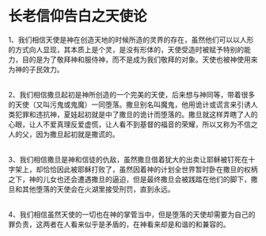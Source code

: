 # 长老信仰告白之天使论



<p>1、我们相信天使是神在创造天地的时候所造的灵界的存在，虽然他们可以以人形的方式向人显现，其本质上是个灵，是没有形体的，天使受造时被赋予特别的能力，目的是为了敬拜神和服侍神，而不是成为我们敬拜的对象。天使也被神使用来为神的子民效力。</p>

<p><br />
2、我们相信撒旦起初是神所创造的一个完美的天使，后来想与神同等，带着很多的天使（又叫污鬼或鬼魔）一同堕落。撒旦别名叫魔鬼，他用诡计或谎言来引诱人类犯罪和违抗神，夏娃起初就是中了撒旦的诡计而堕落的。撒旦就这样弄瞎了人的心眼，让人不爱真理反爱虚慌，让人看不到基督的福音的荣耀，所以又称为不信之人的父，因为撒旦起初就是撒谎的。</p>

<p><br />
3、我们相信撒旦是神和信徒的仇敌，虽然撒旦借着犹大的出卖让耶稣被钉死在十字架上，却恰恰因此被耶稣打败了，虽然因着神的计划全世界暂时卧在撒旦的权柄之下，神的儿女也还会遭遇撒旦的逼迫，但是最终撒旦会被践踏在他们的脚下，撒旦和其他堕落的天使会在火湖里接受刑罚，直到永远。</p>

<p><br />
4、我们相信虽然天使的一切也在神的掌管当中，但是堕落的天使却需要为自己的罪负责，这两者在人看来似乎是矛盾的，在神看来却是和谐的和兼容的。</p>